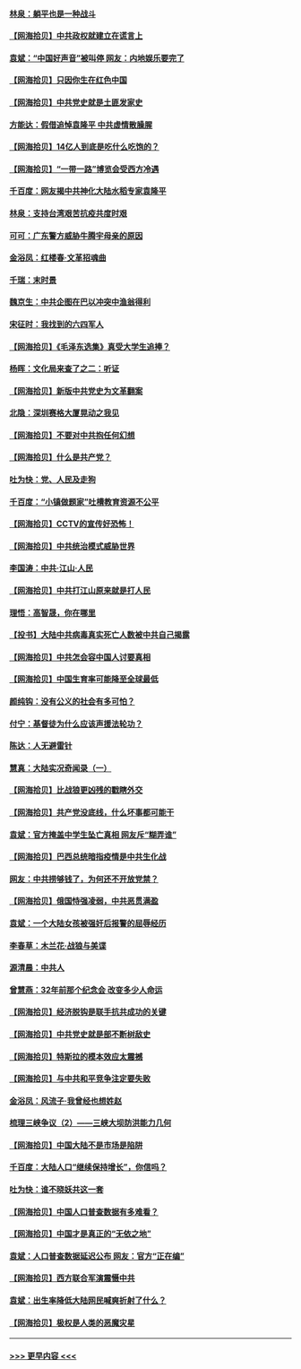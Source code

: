 #### [林泉：躺平也是一种战斗](../pages/nsc993/n12984194.md?t=05291552) 
#### [【网海拾贝】中共政权就建立在谎言上](../pages/nsc993/n12981880.md?t=05291552) 
#### [袁斌：“中国好声音”被叫停 网友：内地娱乐要完了](../pages/nsc993/n12981826.md?t=05291552) 
#### [【网海拾贝】只因你生在红色中国](../pages/nsc993/n12979096.md?t=05291552) 
#### [【网海拾贝】中共党史就是土匪发家史](../pages/nsc993/n12976478.md?t=05291552) 
#### [方能达：假借追悼袁隆平 中共虚情散臊腥](../pages/nsc993/n12976396.md?t=05291552) 
#### [【网海拾贝】14亿人到底是吃什么吃饱的？](../pages/nsc993/n12974125.md?t=05291552) 
#### [【网海拾贝】“一带一路”博览会受西方冷遇](../pages/nsc993/n12971787.md?t=05291552) 
#### [千百度：网友揭中共神化大陆水稻专家袁隆平](../pages/nsc993/n12971733.md?t=05291552) 
#### [林泉：支持台湾艰苦抗疫共度时艰](../pages/nsc993/n12971350.md?t=05291552) 
#### [可可：广东警方威胁牛腾宇母亲的原因](../pages/nsc993/n12971100.md?t=05291552) 
#### [金浴凤：红楼春·文革招魂曲](../pages/nsc993/n12970354.md?t=05291552) 
#### [千瑞：末时景](../pages/nsc993/n12970337.md?t=05291552) 
#### [魏京生：中共企图在巴以冲突中渔翁得利](../pages/nsc993/n12970286.md?t=05291552) 
#### [宋征时：我找到的六四军人](../pages/nsc993/n12970213.md?t=05291552) 
#### [【网海拾贝】《毛泽东选集》真受大学生追捧？](../pages/nsc993/n12968779.md?t=05291552) 
#### [杨晖：文化局来查了之二：听证](../pages/nsc993/n12966528.md?t=05291552) 
#### [【网海拾贝】新版中共党史为文革翻案](../pages/nsc993/n12967526.md?t=05291552) 
#### [北隐：深圳赛格大厦晃动之我见](../pages/nsc993/n12967393.md?t=05291552) 
#### [【网海拾贝】不要对中共抱任何幻想](../pages/nsc993/n12965222.md?t=05291552) 
#### [【网海拾贝】什么是共产党？](../pages/nsc993/n12962781.md?t=05291552) 
#### [吐为快：党、人民及走狗](../pages/nsc993/n12962747.md?t=05291552) 
#### [千百度：“小镇做题家”吐槽教育资源不公平](../pages/nsc993/n12962705.md?t=05291552) 
#### [【网海拾贝】CCTV的宣传好恐怖！](../pages/nsc993/n12959984.md?t=05291552) 
#### [【网海拾贝】中共统治模式威胁世界](../pages/nsc993/n12957622.md?t=05291552) 
#### [李国涛：中共‧江山‧人民](../pages/nsc993/n12957502.md?t=05291552) 
#### [【网海拾贝】中共打江山原来就是打人民](../pages/nsc993/n12954345.md?t=05291552) 
#### [理悟：高智晟，你在哪里](../pages/nsc993/n12953115.md?t=05291552) 
#### [【投书】大陆中共病毒真实死亡人数被中共自己揭露](../pages/nsc993/n12953050.md?t=05291552) 
#### [【网海拾贝】中共怎会容中国人讨要真相](../pages/nsc993/n12952161.md?t=05291552) 
#### [【网海拾贝】中国生育率可能降至全球最低](../pages/nsc993/n12948793.md?t=05291552) 
#### [颜纯钩：没有公义的社会有多可怕？](../pages/nsc993/n12947626.md?t=05291552) 
#### [付宁：基督徒为什么应该声援法轮功？](../pages/nsc993/n12947233.md?t=05291552) 
#### [陈达：人无避雷针](../pages/nsc993/n12947098.md?t=05291552) 
#### [慧真：大陆实况奇闻录（一）](../pages/nsc993/n12945811.md?t=05291552) 
#### [【网海拾贝】比战狼更凶残的戳瞎外交](../pages/nsc993/n12945717.md?t=05291552) 
#### [【网海拾贝】共产党没底线，什么坏事都可能干](../pages/nsc993/n12942090.md?t=05291552) 
#### [袁斌：官方掩盖中学生坠亡真相 网友斥“糊弄谁”](../pages/nsc993/n12942029.md?t=05291552) 
#### [【网海拾贝】巴西总统暗指疫情是中共生化战](../pages/nsc993/n12938999.md?t=05291552) 
#### [网友：中共捞够钱了，为何还不开放党禁？](../pages/nsc993/n12938952.md?t=05291552) 
#### [【网海拾贝】俄国恃强凌弱，中共恶贯满盈](../pages/nsc993/n12936626.md?t=05291552) 
#### [袁斌：一个大陆女孩被强奸后报警的屈辱经历](../pages/nsc993/n12936547.md?t=05291552) 
#### [李春草：木兰花·战狼与美谍](../pages/nsc993/n12935995.md?t=05291552) 
#### [源清晨：中共人](../pages/nsc993/n12935589.md?t=05291552) 
#### [曾慧燕：32年前那个纪念会 改变多少人命运](../pages/nsc993/n12934233.md?t=05291552) 
#### [【网海拾贝】经济脱钩是联手抗共成功的关键](../pages/nsc993/n12934176.md?t=05291552) 
#### [【网海拾贝】中共党史就是部不断树敌史](../pages/nsc993/n12932844.md?t=05291552) 
#### [【网海拾贝】特斯拉的模本效应太震撼](../pages/nsc993/n12925626.md?t=05291552) 
#### [【网海拾贝】与中共和平竞争注定要失败](../pages/nsc993/n12923326.md?t=05291552) 
#### [金浴凤：风流子‧我曾经也想姓赵](../pages/nsc993/n12920911.md?t=05291552) 
#### [梳理三峡争议（2）——三峡大坝防洪能力几何](../pages/nsc993/n12920173.md?t=05291552) 
#### [【网海拾贝】中国大陆不是市场是陷阱](../pages/nsc993/n12920143.md?t=05291552) 
#### [千百度：大陆人口“继续保持增长”，你信吗？](../pages/nsc993/n12918946.md?t=05291552) 
#### [吐为快：谁不晓妖共这一套](../pages/nsc993/n12918941.md?t=05291552) 
#### [【网海拾贝】中国人口普查数据有多难看？](../pages/nsc993/n12917822.md?t=05291552) 
#### [【网海拾贝】中国才是真正的“无依之地”](../pages/nsc993/n12915845.md?t=05291552) 
#### [袁斌：人口普查数据延迟公布 网友：官方“正在编”](../pages/nsc993/n12915748.md?t=05291552) 
#### [【网海拾贝】西方联合军演震慑中共](../pages/nsc993/n12913466.md?t=05291552) 
#### [袁斌：出生率降低大陆网民喊爽折射了什么？](../pages/nsc993/n12913365.md?t=05291552) 
#### [【网海拾贝】极权是人类的恶魔灾星](../pages/nsc993/n12910697.md?t=05291552) 

----
#### [ >>> 更早内容 <<< ](../indexes/nsc993-earlier.md)

